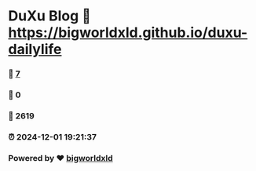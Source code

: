 # DuXu Blog :link: https://bigworldxld.github.io/duxu-dailylife 
### :page_facing_up: [7](https://bigworldxld.github.io/duxu-dailylife/tag.html) 
### :speech_balloon: 0 
### :hibiscus: 2619 
### :alarm_clock: 2024-12-01 19:21:37 
### Powered by :heart: [bigworldxld](https://bigworldxld.github.io/)
